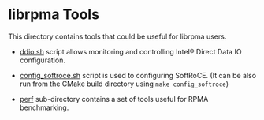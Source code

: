 # librpma Tools

This directory contains tools that could be useful for librpma users.

* [ddio.sh](ddio.sh) script allows monitoring and controlling
Intel&reg; Direct Data IO configuration.

* [config_softroce.sh](config_softroce.sh) script is used to configuring SoftRoCE.
(It can be also run from the CMake build directory using ```make config_softroce```)

* [perf](perf) sub-directory contains a set of tools useful for RPMA benchmarking.
